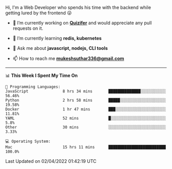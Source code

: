 Hi, I'm a Web Developer who spends his time with the backend while getting lured by the frontend 😜

- 🔭 I’m currently working on **[Quizifer](https://github.com/SutharMukesh/Quizifer/)** and would appreciate any pull requests on it.

- 🌱 I’m currently learning **redis, kubernetes**

- 💬 Ask me about **javascript, nodejs, CLI tools**

- 📫 How to reach me **mukeshsuthar336@gmail.com**

---
<!--START_SECTION:waka-->
📊 **This Week I Spent My Time On** 

```text
💬 Programming Languages: 
JavaScript               8 hrs 34 mins       ██████████████░░░░░░░░░░░   56.46% 
Python                   2 hrs 58 mins       █████░░░░░░░░░░░░░░░░░░░░   19.58% 
Docker                   1 hr 47 mins        ███░░░░░░░░░░░░░░░░░░░░░░   11.81% 
YAML                     52 mins             █░░░░░░░░░░░░░░░░░░░░░░░░   5.8% 
Other                    30 mins             ░░░░░░░░░░░░░░░░░░░░░░░░░   3.33%

💻 Operating System: 
Mac                      15 hrs 11 mins      █████████████████████████   100.0%

```


 Last Updated on 02/04/2022 01:42:19 UTC
<!--END_SECTION:waka-->
